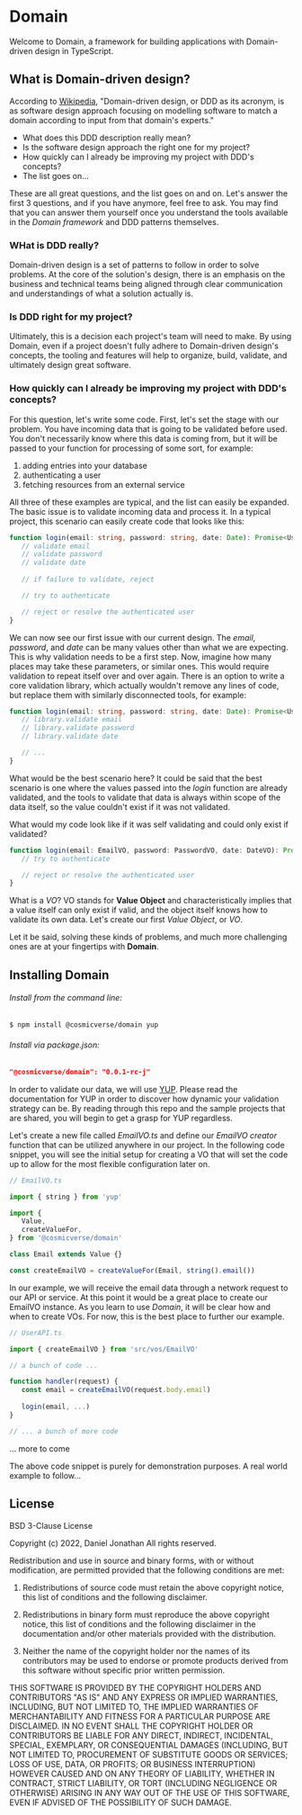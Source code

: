# Domain

Welcome to Domain, a framework for building applications with Domain-driven design in TypeScript.

## What is Domain-driven design?

According to [Wikipedia](https://en.wikipedia.org/wiki/Domain-driven_design), "Domain-driven design, or DDD as its acronym, is as software design approach focusing on modelling software to match a domain according to input from that domain's experts."

- What does this DDD description really mean? 
- Is the software design approach the right one for my project?
- How quickly can I already be improving my project with DDD's concepts?
- The list goes on...

These are all great questions, and the list goes on and on. Let's answer the first 3 questions, and if you have anymore, feel free to ask. You may find that you can answer them yourself once you understand the tools available in the *Domain framework* and DDD patterns themselves.

### WHat is DDD really? 

Domain-driven design is a set of patterns to follow in order to solve problems. At the core of the solution's design, there is an emphasis on the business and technical teams being aligned through clear communication and understandings of what a solution actually is.

### Is DDD right for my project? 

Ultimately, this is a decision each project's team will need to make. By using Domain, even if a project doesn't fully adhere to Domain-driven design's concepts, the tooling and features will help to organize, build, validate, and ultimately design great software. 

### How quickly can I already be improving my project with DDD's concepts? 

For this question, let's write some code. First, let's set the stage with our problem. You have incoming data that is going to be validated before used. You don't necessarily know where this data is coming from, but it will be passed to your function for processing of some sort, for example: 

1. adding entries into your database
2. authenticating a user
3. fetching resources from an external service

All three of these examples are typical, and the list can easily be expanded. The basic issue is to validate incoming data and process it. In a typical project, this scenario can easily create code that looks like this: 

```typescript
function login(email: string, password: string, date: Date): Promise<User> {
   // validate email
   // validate password
   // validate date
   
   // if failure to validate, reject

   // try to authenticate 

   // reject or resolve the authenticated user
}
```

We can now see our first issue with our current design. The *email*, *password*, and *date* can be many values other than what we are expecting. This is why validation needs to be a first step. Now, imagine how many places may take these parameters, or similar ones. This would require validation to repeat itself over and over again. There is an option to write a core validation library, which actually wouldn't remove any lines of code, but replace them with similarly disconnected tools, for example:

```typescript
function login(email: string, password: string, date: Date): Promise<User> {
   // library.validate email
   // library.validate password
   // library.validate date

   // ...
}
```

What would be the best scenario here? It could be said that the best scenario is one where the values passed into the *login* function are already validated, and the tools to validate that data is always within scope of the data itself, so the value couldn't exist if it was not validated.

What would my code look like if it was self validating and could only exist if validated?

```typescript
function login(email: EmailVO, password: PasswordVO, date: DateVO): Promise<UserVO> {
   // try to authenticate 

   // reject or resolve the authenticated user
}
```

What is a *VO*? VO stands for **Value Object** and characteristically implies that a value itself can only exist if valid, and the object itself knows how to validate its own data. Let's create our first *Value Object*, or *VO*. 

Let it be said, solving these kinds of problems, and much more challenging ones are at your fingertips with **Domain**.

## Installing Domain

###### Install from the command line:

```zsh
$ npm install @cosmicverse/domain yup
```

###### Install via package.json:

```json
"@cosmicverse/domain": "0.0.1-rc-j"
```

In order to validate our data, we will use [YUP](https://github.com/jquense/yup). Please read the documentation for YUP in order to discover how dynamic your validation strategy can be. By reading through this repo and the sample projects that are shared, you will begin to get a grasp for YUP regardless. 

Let's create a new file called *EmailVO.ts* and define our *EmailVO creator* function that can be utilized anywhere in our project. In the following code snippet, you will see the initial setup for creating a VO that will set the code up to allow for the most flexible configuration later on.

```typescript
// EmailVO.ts

import { string } from 'yup'

import {
   Value,
   createValueFor,
} from '@cosmicverse/domain'

class Email extends Value {}

const createEmailVO = createValueFor(Email, string().email())
```

In our example, we will receive the email data through a network request to our API or service. At this point it would be a great place to create our EmailVO instance. As you learn to use *Domain*, it will be clear how and when to create VOs. For now, this is the best place to further our example.

```typescript
// UserAPI.ts

import { createEmailVO } from 'src/vos/EmailVO'

// a bunch of code ...

function handler(request) {
   const email = createEmailVO(request.body.email)
   
   login(email, ...)
}

// ... a bunch of more code
```

... more to come

The above code snippet is purely for demonstration purposes. A real world example to follow... 


## License

BSD 3-Clause License

Copyright (c) 2022, Daniel Jonathan <daniel at cosmicverse dot com>
All rights reserved.

Redistribution and use in source and binary forms, with or without
modification, are permitted provided that the following conditions are met:

1. Redistributions of source code must retain the above copyright notice, this
   list of conditions and the following disclaimer.

2. Redistributions in binary form must reproduce the above copyright notice,
   this list of conditions and the following disclaimer in the documentation
   and/or other materials provided with the distribution.

3. Neither the name of the copyright holder nor the names of its
   contributors may be used to endorse or promote products derived from
   this software without specific prior written permission.

THIS SOFTWARE IS PROVIDED BY THE COPYRIGHT HOLDERS AND CONTRIBUTORS "AS IS"
AND ANY EXPRESS OR IMPLIED WARRANTIES, INCLUDING, BUT NOT LIMITED TO, THE
IMPLIED WARRANTIES OF MERCHANTABILITY AND FITNESS FOR A PARTICULAR PURPOSE ARE
DISCLAIMED. IN NO EVENT SHALL THE COPYRIGHT HOLDER OR CONTRIBUTORS BE LIABLE
FOR ANY DIRECT, INDIRECT, INCIDENTAL, SPECIAL, EXEMPLARY, OR CONSEQUENTIAL
DAMAGES (INCLUDING, BUT NOT LIMITED TO, PROCUREMENT OF SUBSTITUTE GOODS OR
SERVICES; LOSS OF USE, DATA, OR PROFITS; OR BUSINESS INTERRUPTION) HOWEVER
CAUSED AND ON ANY THEORY OF LIABILITY, WHETHER IN CONTRACT, STRICT LIABILITY,
OR TORT (INCLUDING NEGLIGENCE OR OTHERWISE) ARISING IN ANY WAY OUT OF THE USE
OF THIS SOFTWARE, EVEN IF ADVISED OF THE POSSIBILITY OF SUCH DAMAGE.
